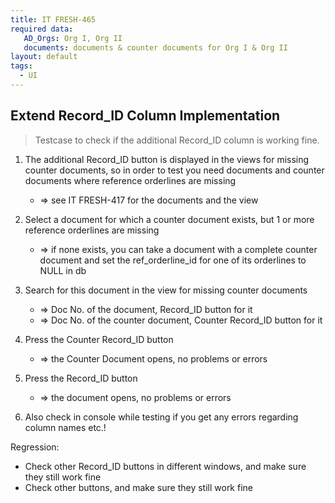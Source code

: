 ```yaml
---
title: IT FRESH-465
required data:
   AD_Orgs: Org I, Org II
   documents: documents & counter documents for Org I & Org II
layout: default
tags:
  - UI
---
```

## Extend Record_ID Column Implementation

> Testcase to check if the additional Record_ID column is working fine.

1. The additional Record_ID button is displayed in the views for missing counter documents, so in order to test you need documents and counter documents where reference orderlines are missing
	* => see IT FRESH-417 for the documents and the view

1. Select a document for which a counter document exists, but 1 or more reference orderlines are missing
	* => if none exists, you can take a document with a complete counter document and set the ref_orderline_id for one of its orderlines to NULL in db 
	
1. Search for this document in the view for missing counter documents
	* => Doc No. of the document, Record_ID button for it
	* => Doc No. of the counter document, Counter Record_ID button for it
	
1. Press the Counter Record_ID button
	* => the Counter Document opens, no problems or errors
	
1. Press the Record_ID button
	* => the document opens, no problems or errors
	
1. Also check in console while testing if you get any errors regarding column names etc.!



Regression:

* Check other Record_ID buttons in different windows, and make sure they still work fine
* Check other buttons, and make sure they still work fine

